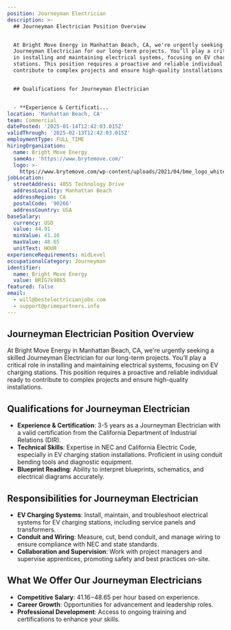 ```yaml
---
position: Journeyman Electrician
description: >-
  ## Journeyman Electrician Position Overview


  At Bright Move Energy in Manhattan Beach, CA, we're urgently seeking a skilled
  Journeyman Electrician for our long-term projects. You’ll play a critical role
  in installing and maintaining electrical systems, focusing on EV charging
  stations. This position requires a proactive and reliable individual ready to
  contribute to complex projects and ensure high-quality installations.


  ## Qualifications for Journeyman Electrician


  - **Experience & Certificati...
location: 'Manhattan Beach, CA'
team: Commercial
datePosted: '2025-01-14T12:42:03.015Z'
validThrough: '2025-02-13T12:42:03.015Z'
employmentType: FULL_TIME
hiringOrganization:
  name: Bright Move Energy
  sameAs: 'https://www.brytemove.com/'
  logo: >-
    https://www.brytemove.com/wp-content/uploads/2021/04/bme_logo_white-light_backgroun-2.png
jobLocation:
  streetAddress: 4055 Technology Drive
  addressLocality: Manhattan Beach
  addressRegion: CA
  postalCode: '90266'
  addressCountry: USA
baseSalary:
  currency: USD
  value: 44.91
  minValue: 41.16
  maxValue: 48.65
  unitText: HOUR
experienceRequirements: midLevel
occupationalCategory: Journeyman
identifier:
  name: Bright Move Energy
  value: BRIG7k9865
featured: false
email:
  - will@bestelectricianjobs.com
  - support@primepartners.info
---
```




## Journeyman Electrician Position Overview

At Bright Move Energy in Manhattan Beach, CA, we're urgently seeking a skilled Journeyman Electrician for our long-term projects. You’ll play a critical role in installing and maintaining electrical systems, focusing on EV charging stations. This position requires a proactive and reliable individual ready to contribute to complex projects and ensure high-quality installations.

## Qualifications for Journeyman Electrician

- **Experience & Certification**: 3-5 years as a Journeyman Electrician with a valid certification from the California Department of Industrial Relations (DIR).
- **Technical Skills**: Expertise in NEC and California Electric Code, especially in EV charging station installations. Proficient in using conduit bending tools and diagnostic equipment.
- **Blueprint Reading**: Ability to interpret blueprints, schematics, and electrical diagrams accurately.

## Responsibilities for Journeyman Electrician

- **EV Charging Systems**: Install, maintain, and troubleshoot electrical systems for EV charging stations, including service panels and transformers.
- **Conduit and Wiring**: Measure, cut, bend conduit, and manage wiring to ensure compliance with NEC and state standards.
- **Collaboration and Supervision**: Work with project managers and supervise apprentices, promoting safety and best practices on-site.

## What We Offer Our Journeyman Electricians

- **Competitive Salary**: $41.16-$48.65 per hour based on experience.
- **Career Growth**: Opportunities for advancement and leadership roles.
- **Professional Development**: Access to ongoing training and certifications to enhance your skills.
